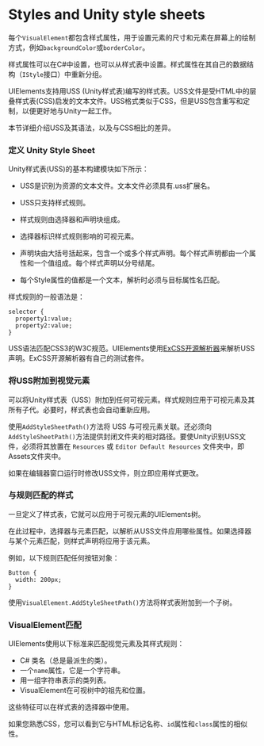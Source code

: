# Styles and Unity style sheets

每个`VisualElement`都包含样式属性，用于设置元素的尺寸和元素在屏幕上的绘制方式，例如`backgroundColor`或`borderColor`。

样式属性可以在C#中设置，也可以从样式表中设置。样式属性在其自己的数据结构（`IStyle`接口）中重新分组。

UIElements支持用USS (Unity样式表)编写的样式表。USS文件是受HTML中的层叠样式表(CSS)启发的文本文件。USS格式类似于CSS，但是USS包含重写和定制，以便更好地与Unity一起工作。

本节详细介绍USS及其语法，以及与CSS相比的差异。

### 定义 Unity Style Sheet

Unity样式表(USS)的基本构建模块如下所示：

- USS是识别为资源的文本文件。文本文件必须具有.uss扩展名。

- USS只支持样式规则。

- 样式规则由选择器和声明块组成。

- 选择器标识样式规则影响的可视元素。

- 声明块由大括号括起来，包含一个或多个样式声明。每个样式声明都由一个属性和一个值组成。每个样式声明以分号结尾。

- 每个Style属性的值都是一个文本，解析时必须与目标属性名匹配。

样式规则的一般语法是：

```USS
selector {
  property1:value;
  property2:value;
}
```

USS语法匹配CSS3的W3C规范。UIElements使用[ExCSS开源解析器](https://github.com/Unity-Technologies/ExCSS)来解析USS声明。ExCSS开源解析器有自己的测试套件。

### 将USS附加到视觉元素

可以将Unity样式表（USS）附加到任何可视元素。样式规则应用于可视元素及其所有子代。必要时，样式表也会自动重新应用。

使用`AddStyleSheetPath()`方法将 USS 与可视元素关联。还必须向`AddStyleSheetPath()`方法提供封闭文件夹的相对路径。要使Unity识别USS文件，必须将其放置在 `Resources` 或 `Editor Default Resources` 文件夹中，即Assets文件夹中。


如果在编辑器窗口运行时修改USS文件，则立即应用样式更改。

### 与规则匹配的样式

一旦定义了样式表，它就可以应用于可视元素的UIElements树。

在此过程中，选择器与元素匹配，以解析从USS文件应用哪些属性。如果选择器与某个元素匹配，则样式声明将应用于该元素。

例如，以下规则匹配任何按钮对象：

```USS
Button {
  width: 200px;
}
```

使用`VisualElement.AddStyleSheetPath()`方法将样式表附加到一个子树。

### VisualElement匹配

UIElements使用以下标准来匹配视觉元素及其样式规则：

- C# 类名（总是最派生的类）。
- 一个`name`属性，它是一个字符串。
- 用一组字符串表示的类列表。
- VisualElement在可视树中的祖先和位置。

这些特征可以在样式表的选择器中使用。

如果您熟悉CSS，您可以看到它与HTML标记名称、`id`属性和`class`属性的相似性。